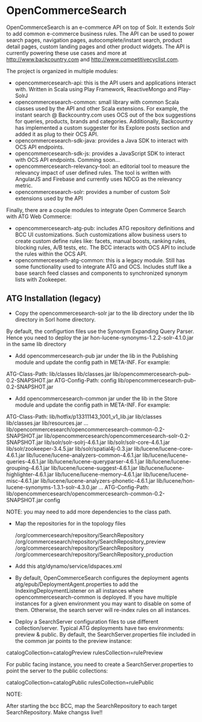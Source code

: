 OpenCommerceSearch
==================

OpenCommerceSearch is an e-commerce API on top of Solr. It extends Solr to add common e-commerce business rules. The API can be used to power search pages,
navigation pages, autocomplete/instant search, product detail pages, custom landing pages and other product widgets. The API is currently powering these use cases 
and more at http://www.backcountry.com and http://www.competitivecyclist.com.

The project is organized in multiple modules:

* opencommercesearch-api: this is the API users and applications interact with. Written in Scala using Play Framework, ReactiveMongo and Play-SolrJ
* opencommercesearch-common: small library with common Scala classes used by the API and other Scala extensions. For example, the instant search @
Backcountry.com uses OCS out of the box suggestions for queries, products, brands and categories. Additionally, Backcountry has implemented a custom
suggester for its Explore posts section and added it as plug to their OCS API.
* opencommercesearch-sdk-java: provides a Java SDK to interact with OCS API endpoints.
* opencommercesearch-sdk-js: provides a JavaScript SDK to interact with OCS API endpoints. Comming soon...
* opencommercesearch-relevancy-tool: an editorial tool to measure the relevancy impact of user defined rules. The tool is written with AngularJS and Firebase and currently uses NDCG 
as the relevancy metric.
* opencommercesearch-solr: provides a number of custom Solr extensions used by the API

Finally, there are a couple modules to integrate Open Commerce Search with ATG Web Commerce:

* opencommercesearch-atg-pub: includes ATG repository definitions and BCC UI customizations. Such customizations allow business users to create custom define rules like: facets,
manual boosts, ranking rules, blocking rules, A/B tests, etc. The BCC interacts with OCS API to include the rules within the OCS API.
* opencommercesearh-atg-common: this is a legacy module. Still has some functionality used to integrate ATG and OCS. Includes stuff like a base search feed classes and components
to synchronized synonym lists with Zookeeper.

ATG Installation (legacy)
-------------------------

* Copy the opencommercesearch-solr jar to the lib directory under the lib directory in Sorl home directory.

By default, the configurtion files use the Synonym Expanding Query Parser. Hence you need to deploy the jar hon-lucene-synonyms-1.2.2-solr-4.1.0.jar in the same lib directory

* Add opencommercesearch-pub jar under the lib in the Publishing module and update the config path in META-INF. For example:

ATG-Class-Path: lib/classes lib/classes.jar lib/opencommercesearch-pub-0.2-SNAPSHOT.jar
ATG-Config-Path: config lib/opencommercesearch-pub-0.2-SNAPSHOT.jar

* Add opencommercesearch-common jar under the lib in the Store module and update the config path in META-INF. For example:

ATG-Class-Path: lib/hotfix/p13311143_1001_v1_lib.jar
  lib/classes lib/classes.jar lib/resources.jar
  ...
  lib/opencommercesearch/opencommercesearch-common-0.2-SNAPSHOT.jar lib/opencommercesearch/opencommercesearch-solr-0.2-SNAPSHOT.jar
  lib/solr/solr-solrj-4.6.1.jar lib/solr/solr-core-4.6.1.jar lib/solr/zookeeper-3.4.5.jar lib/solr/spatial4j-0.3.jar
  lib/lucene/lucene-core-4.6.1.jar lib/lucene/lucene-analyzers-common-4.6.1.jar
  lib/lucene/lucene-queries-4.6.1.jar lib/lucene/lucene-queryparser-4.6.1.jar lib/lucene/lucene-grouping-4.6.1.jar
  lib/lucene/lucene-suggest-4.6.1.jar lib/lucene/lucene-highlighter-4.6.1.jar lib/lucene/lucene-memory-4.6.1.jar
  lib/lucene/lucene-misc-4.6.1.jar lib/lucene/lucene-analyzers-phonetic-4.6.1.jar
  lib/lucene/hon-lucene-synonyms-1.3.1-solr-4.3.0.jar 
  ...
ATG-Config-Path: lib/opencommercesearch/opencommercesearch-common-0.2-SNAPSHOT.jar config

NOTE: you may need to add more dependencies to the class path.

* Map the repositories for in the topology files

    <repository-mapping>
      <source-repository>/org/commercesearch/repository/SearchRepository</source-repository>
      <destination-repository>/org/commercesearch/repository/SearchRepository_preview</destination-repository>
    </repository-mapping>

    <repository-mapping>
      <source-repository>/org/commercesearch/repository/SearchRepository</source-repository>
      <destination-repository>/org/commercesearch/repository/SearchRepository_production</destination-repository>
    </repository-mapping>

* Add this atg/dynamo/service/idspaces.xml
  <id-space name="synonym" prefix="syn" seed="1" batch-size="1000"/>
  <id-space name="synonymList" prefix="synList" seed="1" batch-size="1000"/>
  <id-space name="rule" prefix="rule" seed="1" batch-size="1000"/>

* By default, OpenCommerceSearch configures the deployment agents atg/epub/DeploymentAgent.properties to add the IndexingDeploymentListener on all instances where opencommercesearch-common is deployed. If you have multiple instances for a given environment you may want to disable on some of them. Otherwise, the search server will re-index rules on all instances.

* Deploy a SearchServer configuration files to use different collection/server. Typical ATG deployments have two environments: preview & public. By default, the SearchServer.properties file included in the common jar points to the preview instance:

catalogCollection=catalogPreview
rulesCollection=rulePreview

For public facing instance, you need to create a SearchServer.properties to point the server to the public collections:

catalogCollection=catalogPublic
rulesCollection=rulePublic    

NOTE:

After starting the bcc BCC, map the SearchRepository to each target SearchRepository. Make changss live!!

